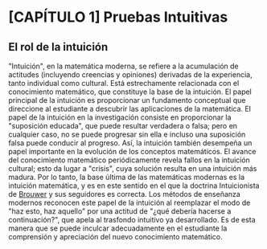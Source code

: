 # [CAPÍTULO 1] Pruebas Intuitivas


## El rol de la intuición 

"Intuición", en la matemática moderna, se refiere a la acumulación de actitudes (incluyendo creencias y opiniones) derivadas de la experiencia, tanto individual como cultural. Está estrechamente relacionada con el conocimiento matemático, que constituye la base de la intuición. El papel principal de la intuición es proporcionar un fundamento conceptual que direccione al estudiante a descubrir las aplicaciones de la matemática. El papel de la intuición en la investigación consiste en proporcionar la "suposición educada", que puede resultar verdadera o falsa; pero en cualquier caso, no se puede progresar sin ella e incluso una suposición falsa puede conducir al progreso. Así, la intuición también desempeña un papel importante en la evolución de los conceptos matemáticos. El avance del conocimiento matemático periódicamente revela fallos en la intuición cultural; esto da lugar a "crisis", cuya solución resulta en una intuición más madura. Por lo tanto, la base última de las matemáticas modernas es la intuición matemática, y es en este sentido en el que la doctrina Intuicionista de <a href="https://es.wikipedia.org/wiki/Luitzen_Egbertus_Jan_Brouwer" target="_blank">Brouwer</a> y sus seguidores es correcta. Los métodos de enseñanza modernos reconocen este papel de la intuición al reemplazar el modo de "haz esto, haz aquello" por una actitud de "¿qué debería hacerse a continuación?", que apela al trasfondo intuitivo ya desarrollado. Es de esta manera que se puede inculcar adecuadamente en el estudiante la comprensión y apreciación del nuevo conocimiento matemático.


